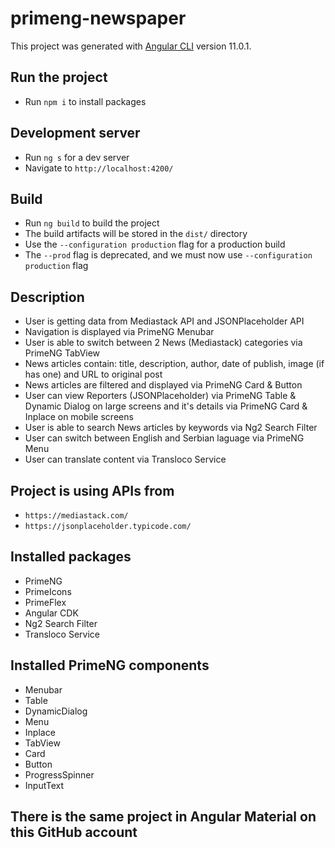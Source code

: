 # primeng-newspaper

This project was generated with [Angular CLI](https://github.com/angular/angular-cli) version 11.0.1.

## Run the project

- Run `npm i` to install packages

## Development server

- Run `ng s` for a dev server
- Navigate to `http://localhost:4200/`

## Build

- Run `ng build` to build the project
- The build artifacts will be stored in the `dist/` directory
- Use the `--configuration production` flag for a production build
- The `--prod` flag is deprecated, and we must now use `--configuration production` flag

## Description

- User is getting data from Mediastack API and JSONPlaceholder API
- Navigation is displayed via PrimeNG Menubar
- User is able to switch between 2 News (Mediastack) categories via PrimeNG TabView
- News articles contain: title, description, author, date of publish, image (if has one) and URL to original post
- News articles are filtered and displayed via PrimeNG Card & Button
- User can view Reporters (JSONPlaceholder) via PrimeNG Table & Dynamic Dialog on large screens and it's details via PrimeNG Card & Inplace on mobile screens
- User is able to search News articles by keywords via Ng2 Search Filter
- User can switch between English and Serbian laguage via PrimeNG Menu
- User can translate content via Transloco Service

## Project is using APIs from

- `https://mediastack.com/`
- `https://jsonplaceholder.typicode.com/`

## Installed packages

- PrimeNG
- PrimeIcons
- PrimeFlex
- Angular CDK
- Ng2 Search Filter
- Transloco Service

## Installed PrimeNG components

- Menubar
- Table
- DynamicDialog
- Menu
- Inplace
- TabView
- Card
- Button
- ProgressSpinner
- InputText

## There is the same project in Angular Material on this GitHub account
